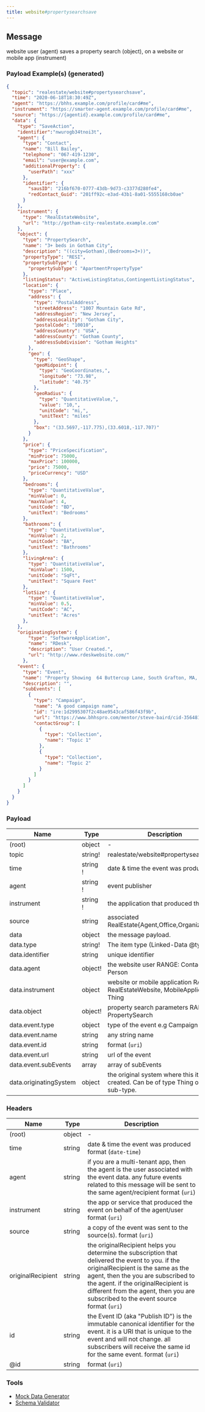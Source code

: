 ```yaml
---
title: website#propertysearchsave
---
```


## Message

website user (agent) saves a property search (object), on a website or mobile app (instrument)

### Payload Example(s) (generated)

```json
{
  "topic": "realestate/website#propertysearchsave",
  "time": "2020-06-18T18:30:49Z",
  "agent": "https://bhhs.example.com/profile/card#me",
  "instrument": "https://smarter-agent.example.com/profile/card#me",
  "source": "https://{agentid}.example.com/profile/card#me",
  "data": {
    "type": "SaveAction",
    "identifier":"nwurogb34tnoi3t",
    "agent": {
      "type": "Contact",
      "name": "Bill Bailey",
      "telephone": "067-419-1230",
      "email": "user@example.com",
      "additionalProperty": {
        "userPath": "xxx"
      },
      "identifier": {
        "sausID": "216bf670-0777-43db-9d73-c3377d280fe4",
        "redContact_Guid": "201ff92c-e3ad-43b1-8a01-5555168cb0ae"
      }
    },
    "instrument": {
      "type": "RealEstateWebsite",
      "url": "http://gotham-city-realestate.example.com"
    },
    "object": {
      "type": "PropertySearch",
      "name": "3+ beds in Gotham City",
      "description": "((city=Gotham),(Bedrooms=3+))",
      "propertyType": "RESI",
      "propertySubType": {
        "propertySubType": "ApartmentPropertyType"
      },
      "listingStatus": "ActiveListingStatus,ContingentListingStatus",
      "location": {
        "type": "Place",
        "address": {
          "type": "PostalAddress",
          "streetAddress": "1007 Mountain Gate Rd",
          "addressRegion": "New Jersey",
          "addressLocality": "Gotham City",
          "postalCode": "10010",
          "addressCountry": "USA",
          "addressCounty": "Gotham County",
          "addressSubdivision": "Gotham Heights"
        },
        "geo": {
          "type": "GeoShape",
          "geoMidpoint": {
            "type": "GeoCoordinates,",
            "longitude": "73.98",
            "latitude": "40.75"
          },
          "geoRadius": {
            "type": "QuantitativeValue,",
            "value": "10,",
            "unitCode": "mi,",
            "unitText": "miles"
          },
          "box": "(33.5697,-117.775),(33.6018,-117.707)"
        }
      },
      "price": {
        "type": "PriceSpecification",
        "minPrice": 75000,
        "maxPrice": 100000,
        "price": 75000,
        "priceCurrency": "USD"
      },
      "bedrooms": {
        "type": "QuantitativeValue",
        "minValue": 0,
        "maxValue": 4,
        "unitCode": "BD",
        "unitText": "Bedrooms"
      },
      "bathrooms": {
        "type": "QuantitativeValue",
        "minValue": 2,
        "unitCode": "BA",
        "unitText": "Bathrooms"
      },
      "livingArea": {
        "type": "QuantitativeValue",
        "minValue": 1500,
        "unitCode": "SqFt",
        "unitText": "Square Feet"
      },
      "lotSize": {
        "type": "QuantitativeValue",
        "minValue": 0.5,
        "unitCode": "AC",
        "unitText": "Acres"
      },
    },
    "originatingSystem": {
        "type": "SoftwareApplication",
        "name": "RDesk",
        "description": "User Created.",
        "url": "http://www.rdeskwebsite.com/"
      },
    "event": {
      "type": "Event",
      "name": "Property Showing  64 Buttercup Lane, South Grafton, MA, USA",
      "description": "",
      "subEvents": [
        {
          "type": "Campaign",
          "name": "A good campaign name",
          "id": "ire:1d2995307f2c48ae9543caf586f43f9b",
          "url": "https://www.bhhspro.com/mentor/steve-baird/cid-356481/oh/889-hartford-drive-44035/pid-338005633",
          "contactGroup": [
            {
              "type": "Collection",
              "name": "Topic 1"
            },
            {
              "type": "Collection",
              "name": "Topic 2"
            }
          ]
        }
      ]
    }
  }
}
```

### Payload

| Name                 | Type                | Description                                                                      |
| -------------------- | ------------------- | -------------------------------------------------------------------------------- |
| (root)               | object              | -                                                                                |
| topic                | string!             | realestate/website#propertysearchsave                                            |
| time                 | string<date-time> ! | date & time the event was produced                                               |
| agent                | string<uri> !       | event publisher                                                                  |
| instrument           | string<uri> !       | the application that produced the event                                          |
| source               | string<uri>         | associated RealEstate{Agent,Office,Organization}                                 |
| data                 | object              | the message payload.                                                             |
| data.type            | string!             | The item type (Linked-Data @type)                                                |
| data.identifier                | string                           | unique identifier |
| data.agent           | object!             | the website user RANGE: Contact, Person                                          |
| data.instrument      | object              | website or mobile application RANGE: RealEstateWebsite, MobileApplication, Thing |
| data.object          | object!             | property search parameters RANGE: PropertySearch                                 |
| data.event.type      | object              | type of the event e.g Campaign                                                   |
| data.event.name      | string              | any string name                                                                  |
| data.event.id        | string              | format (`uri`)                                                                   |
| data.event.url       | string              | url of the event                                                                 |
| data.event.subEvents | array               | array of subEvents                                                               |
| data.originatingSystem | object | the original system where this item was created.  Can be of type Thing or any sub-type. |

### Headers

| Name              | Type   | Description                                                                                                                                                                                                                                                                                               |
| ----------------- | ------ | --------------------------------------------------------------------------------------------------------------------------------------------------------------------------------------------------------------------------------------------------------------------------------------------------------- |
| (root)            | object | -                                                                                                                                                                                                                                                                                                         |
| time              | string | date & time the event was produced format (`date-time`)                                                                                                                                                                                                                                                   |
| agent             | string | if you are a multi-tenant app, then the agent is the user associated with the event data. any future events related to this message will be sent to the same agent/recipient format (`uri`)                                                                                                               |
| instrument        | string | the app or service that produced the event on behalf of the agent/user format (`uri`)                                                                                                                                                                                                                     |
| source            | string | a copy of the event was sent to the source(s). format (`uri`)                                                                                                                                                                                                                                             |
| originalRecipient | string | the originalRecipient helps you determine the subscription that delivered the event to you. if the originalRecipient is the same as the agent, then the you are subscribed to the agent. if the originalRecipient is different from the agent, then you are subscribed to the event source format (`uri`) |
| id                | string | the Event ID (aka "Publish ID") is the immutable canonical identifier for the event. it is a URI that is unique to the event and will not change. all subscribers will receive the same id for the same event. format (`uri`)                                                                             |
| @id               | string | format (`uri`)                                                                                                                                                                                                                                                                                            |

### Tools

- [Mock Data Generator](/tools/mock-data-generator)
- [Schema Validator](/tools/validate)
